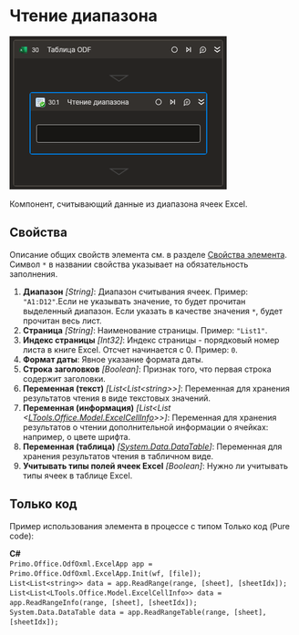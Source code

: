 # Чтение диапазона

![](<../../../../.gitbook/assets1/Cropped-ReadRange.png>)

Компонент, считывающий данные из диапазона ячеек Excel.

## Свойства
Описание общих свойств элемента см. в разделе [Свойства элемента](https://docs.primo-rpa.ru/primo-rpa/primo-studio/process/elements#svoistva-elementa).\
Символ `*` в названии свойства указывает на обязательность заполнения.

1. **Диапазон** *[String]*: Диапазон считывания ячеек. Пример: `"A1:D12"`.Если не указывать значение, то будет прочитан выделенный диапазон. Если указать в качестве значения `*`, будет прочитан весь лист.
2. **Страница** *[String]*: Наименование страницы. Пример: `"List1"`.
3. **Индекс страницы** *[Int32]*: Индекс страницы - порядковый номер листа в книге Excel. Отсчет начинается с 0. Пример: `0`.
4. **Формат даты**: Явное указание формата даты. 
5. **Строка заголовков** *[Boolean]*: Признак того, что первая строка содержит заголовки.
6. **Переменная (текст)** *[List\<List\<string>>]*: Переменная для хранения результатов чтения в виде текстовых значений.
7. **Переменная (информация)** *[List\<List \<[LTools.Office.Model.ExcelCellInfo](https://docs.primo-rpa.ru/primo-rpa/g_elements/osnovnye-elementy/prilozhenie-excel/datatypes/excelcellinfo)>>]*: Переменная для хранения результатов о чтении дополнительной информации о ячейках: например, о цвете шрифта.
8. **Переменная (таблица)** *[[System.Data.DataTable](https://learn.microsoft.com/ru-ru/dotnet/api/system.data.datatable?view=net-6.0)]*: Переменная для хранения результатов чтения в табличном виде.
9. **Учитывать типы полей ячеек Excel** *[Boolean]*: Нужно ли учитывать типы ячеек в таблице Excel.

## Только код
Пример использования элемента в процессе с типом Только код (Pure code):  

**C#**  
`Primo.Office.OdfOxml.ExcelApp app = Primo.Office.OdfOxml.ExcelApp.Init(wf, [file]);`  
`List<List<string>> data = app.ReadRange(range, [sheet], [sheetIdx]);`  
`List<List<LTools.Office.Model.ExcelCellInfo>> data = app.ReadRangeInfo(range, [sheet], [sheetIdx]);`  
`System.Data.DataTable data = app.ReadRangeTable(range, [sheet], [sheetIdx]);`
